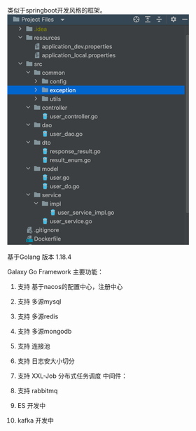 类似于springboot开发风格的框架。
![img.png](img.png)

基于Golang 版本 1.18.4

Galaxy Go Framework
主要功能：

1. 支持 基于nacos的配置中心，注册中心
2. 支持 多源mysql
3. 支持 多源redis
4. 支持 多源mongodb
5. 支持 连接池
6. 支持 日志安大小切分
7. 支持 XXL-Job 分布式任务调度
中间件：

1. 支持 rabbitmq 
2. ES 开发中
3. kafka 开发中
